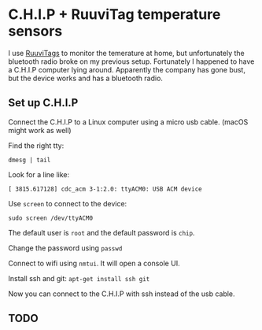 # C.H.I.P + RuuviTag temperature sensors

I use [RuuviTags](https://ruuvi.com/) to monitor the temerature at home, but unfortunately the bluetooth radio broke on my previous setup. Fortunately I happened to have a C.H.I.P computer lying around. Apparently the company has gone bust, but the device works and has a bluetooth radio.

## Set up C.H.I.P

Connect the C.H.I.P to a Linux computer using a micro usb cable. (macOS might work as well)
 
Find the right tty:
```
dmesg | tail
```

Look for a line like: 
```
[ 3815.617128] cdc_acm 3-1:2.0: ttyACM0: USB ACM device
```

Use `screen` to connect to the device:
```
sudo screen /dev/ttyACM0
```

The default user is `root` and the default password is `chip`. 

Change the password using `passwd`

Connect to wifi using `nmtui`. It will open a console UI.

Install ssh and git: `apt-get install ssh git`

Now you can connect to the C.H.I.P with ssh instead of the usb cable.

## TODO